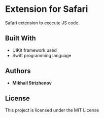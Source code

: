# Extension for Safari

Safari extension to execute JS code.

## Built With

* UIKit framework used
* Swift programming language

## Authors

* **Mikhail Strizhenov**

## License

This project is licensed under the MIT License
